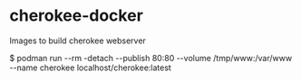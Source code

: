 # cherokee-docker
Images to build cherokee webserver

$ podman run --rm -detach --publish 80:80 --volume /tmp/www:/var/www --name cherokee localhost/cherokee:latest
